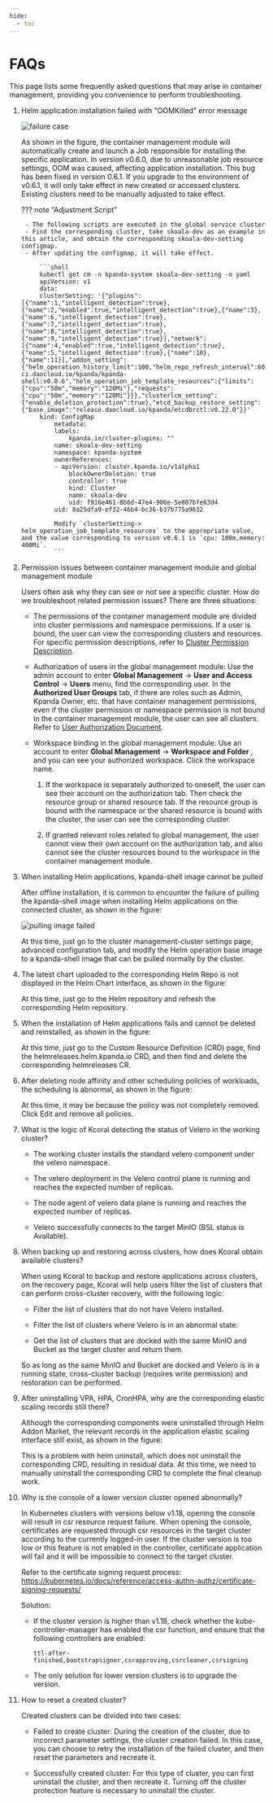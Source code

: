 ```yaml
---
hide:
  - toc
---
```


# FAQs

This page lists some frequently asked questions that may arise in container management, providing you convenience to perform troubleshooting.

1. Helm application installation failed with "OOMKilled" error message

    ![failure case](https://docs.daocloud.io/daocloud-docs-images/docs/en/docs/kpanda/images/faq1.png)

    As shown in the figure, the container management module will automatically create and launch a Job responsible for installing the specific application. In version v0.6.0, due to unreasonable job resource settings, OOM was caused, affecting application installation. This bug has been fixed in version 0.6.1. If you upgrade to the environment of v0.6.1, it will only take effect in new created or accessed clusters. Existing clusters need to be manually adjusted to take effect.

    ??? note "Adjustment Script"

        - The following scripts are executed in the global service cluster
        - Find the corresponding cluster, take skoala-dev as an example in this article, and obtain the corresponding skoala-dev-setting configmap.
        - After updating the configmap, it will take effect.

            ```shell
            kubectl get cm -n kpanda-system skoala-dev-setting -o yaml
            apiVersion: v1
            data:
            clusterSetting: '{"plugins":[{"name":1,"intelligent_detection":true},{"name":2,"enabled":true,"intelligent_detection":true},{"name":3},{"name":6,"intelligent_detection":true},{"name":7,"intelligent_detection":true},{"name":8,"intelligent_detection":true},{"name":9,"intelligent_detection":true}],"network":[{"name":4,"enabled":true,"intelligent_detection":true},{"name":5,"intelligent_detection":true},{"name":10},{"name":11}],"addon_setting":{"helm_operation_history_limit":100,"helm_repo_refresh_interval":600,"helm_operation_base_image":"release-ci.daocloud.io/kpanda/kpanda-shell:v0.0.6","helm_operation_job_template_resources":{"limits":{"cpu":"50m","memory":"120Mi"},"requests":{"cpu":"50m","memory":"120Mi"}}},"clusterlcm_setting":{"enable_deletion_protection":true},"etcd_backup_restore_setting":{"base_image":"release.daocloud.io/kpanda/etcdbrctl:v0.22.0"}}'
            kind: ConfigMap
                metadata:
                labels:
                    kpanda.io/cluster-plugins: ""
                name: skoala-dev-setting
                namespace: kpanda-system
                ownerReferences:
                - apiVersion: cluster.kpanda.io/v1alpha1
                    blockOwnerDeletion: true
                    controller: true
                    kind: Cluster
                    name: skoala-dev
                    uid: f916e461-8b6d-47e4-906e-5e807bfe63d4
                uid: 8a25dfa9-ef32-46b4-bc36-b37b775a9632

                Modify `clusterSetting-> helm_operation_job_template_resources` to the appropriate value, and the value corresponding to version v0.6.1 is `cpu: 100m,memory: 400Mi`.
                ```

1. Permission issues between container management module and global management module

    Users often ask why they can see or not see a specific cluster. How do we troubleshoot related permission issues? There are three situations:

    - The permissions of the container management module are divided into cluster permissions and namespace permissions. If a user is bound, the user can view the corresponding clusters and resources. For specific permission descriptions, refer to [Cluster Permission Description](../user-guide/permissions/permission-brief.md).


    - Authorization of users in the global management module: Use the admin account to enter __Global Management__ -> __User and Access Control__ -> __Users__ menu, find the corresponding user. In the __Authorized User Groups__ tab, if there are roles such as Admin, Kpanda Owner, etc. that have container management permissions, even if the cluster permission or namespace permission is not bound in the container management module, the user can see all clusters. Refer to [User Authorization Document](../../ghippo/user-guide/access-control/user.md).

    - Workspace binding in the global management module: Use an account to enter __Global Management__ -> __Workspace and Folder__ , and you can see your authorized workspace. Click the workspace name.

        1. If the workspace is separately authorized to oneself, the user can see their account on the authorization tab. Then check the resource group or shared resource tab. If the resource group is bound with the namespace or the shared resource is bound with the cluster, the user can see the corresponding cluster.

        1. If granted relevant roles related to global management, the user cannot view their own account on the authorization tab, and also cannot see the cluster resources bound to the workspace in the container management module.

1. When installing Helm applications, kpanda-shell image cannot be pulled

    After offline installation, it is common to encounter the failure of pulling the kpanda-shell image when installing Helm applications on the connected cluster, as shown in the figure:

    ![pulling image failed](https://docs.daocloud.io/daocloud-docs-images/docs/en/docs/kpanda/images/faq301.png)

    At this time, just go to the cluster management-cluster settings page, advanced configuration tab, and modify the Helm operation base image to a kpanda-shell image that can be pulled normally by the cluster.

1. The latest chart uploaded to the corresponding Helm Repo is not displayed in the Helm Chart interface, as shown in the figure:

    At this time, just go to the Helm repository and refresh the corresponding Helm repository.

1. When the installation of Helm applications fails and cannot be deleted and reinstalled, as shown in the figure:

    At this time, just go to the Custom Resource Definition (CRD) page, find the helmreleases.helm.kpanda.io CRD, and then find and delete the corresponding helmreleases CR.

1. After deleting node affinity and other scheduling policies of workloads, the scheduling is abnormal, as shown in the figure:

    At this time, it may be because the policy was not completely removed. Click Edit and remove all policies.

1. What is the logic of Kcoral detecting the status of Velero in the working cluster?

    - The working cluster installs the standard velero component under the velero namespace.

    - The velero deployment in the Velero control plane is running and reaches the expected number of replicas.

    - The node agent of velero data plane is running and reaches the expected number of replicas.

    - Velero successfully connects to the target MinIO (BSL status is Available).

1. When backing up and restoring across clusters, how does Kcoral obtain available clusters?

    When using Kcoral to backup and restore applications across clusters, on the recovery page, Kcoral will help users filter the list of clusters that can perform cross-cluster recovery, with the following logic:

    - Filter the list of clusters that do not have Velero installed.

    - Filter the list of clusters where Velero is in an abnormal state.

    - Get the list of clusters that are docked with the same MinIO and Bucket as the target cluster and return them.

    So as long as the same MinIO and Bucket are docked and Velero is in a running state, cross-cluster backup (requires write permission) and restoration can be performed.

1. After uninstalling VPA, HPA, CronHPA, why are the corresponding elastic scaling records still there?

    Although the corresponding components were uninstalled through Helm Addon Market, the relevant records in the application elastic scaling interface still exist, as shown in the figure:

    This is a problem with helm uninstall, which does not uninstall the corresponding CRD, resulting in residual data. At this time, we need to manually uninstall the corresponding CRD to complete the final cleanup work.

1. Why is the console of a lower version cluster opened abnormally?

    In Kubernetes clusters with versions below v1.18, opening the console will result in csr resource request failure. When opening the console, certificates are requested through csr resources in the target cluster according to the currently logged-in user. If the cluster version is too low or this feature is not enabled in the controller, certificate application will fail and it will be impossible to connect to the target cluster.

    Refer to the certificate signing request process: https://kubernetes.io/docs/reference/access-authn-authz/certificate-signing-requests/

    Solution:

    - If the cluster version is higher than v1.18, check whether the kube-controller-manager has enabled the csr function, and ensure that the following controllers are enabled:

        ```shell
        ttl-after-finished,bootstrapsigner,csrapproving,csrcleaner,csrsigning
        ```

    - The only solution for lower version clusters is to upgrade the version.

1. How to reset a created cluster?

    Created clusters can be divided into two cases:

    - Failed to create cluster: During the creation of the cluster, due to incorrect parameter settings, the cluster creation failed. In this case, you can choose to retry the installation of the failed cluster, and then reset the parameters and recreate it.

    - Successfully created cluster: For this type of cluster, you can first uninstall the cluster, and then recreate it. Turning off the cluster protection feature is necessary to uninstall the cluster.
